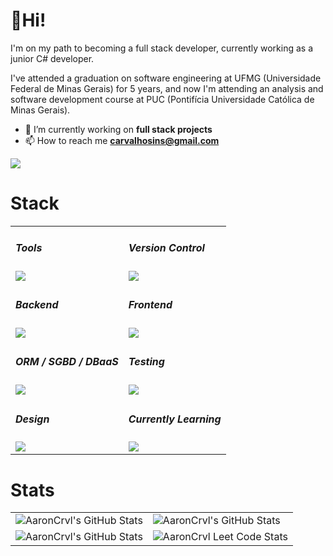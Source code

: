 # 👻Hi! 

I'm on my path to becoming a full stack developer, currently working as a junior C# developer.

I've attended a graduation on software engineering at UFMG (Universidade Federal de Minas Gerais) for 5 years, and now I'm attending an analysis and software development course at PUC (Pontifícia Universidade Católica de Minas Gerais).

- 🎯 I’m currently working on **full stack projects**
- 📫 How to reach me **carvalhosins@gmail.com**
  
<a href="https://linkedin.com/in/aaroncarvalho7" target="blank"><img src="https://skillicons.dev/icons?i=linkedin" /></a>


# Stack
<table>
  <tbody>
     <tr>
       <td>         
        <h5>Tools</h5><img src="https://skillicons.dev/icons?i=vscode,visualstudio,postman,vercel" />
        </td>
        <td>               
          <h5>Version Control</h5>
          <img src="https://skillicons.dev/icons?i=azure,git,github,discord" />  
        </td>       
      </td>       
    </tr>     
     <tr>
       <td>               
          <h5>Backend</h5>
          <img src="https://skillicons.dev/icons?i=cpp,cs,dotnet,nodejs,express" />  
        </td>
       <td>         
        <h5>Frontend</h5>
         <img src="https://skillicons.dev/icons?i=css,sass,tailwind,html,js,ts,react,nextjs,gulp,webpack" />
        </td>            
      </td>       
    </tr>   
    <tr>
       <td>         
        <h5>ORM / SGBD / DBaaS</h5>
        <img src="https://skillicons.dev/icons?i=mysql,prisma,firebase" />
        </td>
      <td>                               
        <h5>Testing</h5>
        <img src="https://skillicons.dev/icons?i=jest" />
        </td>       
      </td>       
    </tr>  
    <tr>
       <td>                               
        <h5>Design</h5>
        <img src="https://skillicons.dev/icons?i=figma,ps,ai" />
        </td>       
      </td> 
       <td>         
        <h5>Currently Learning</h5>
        <img src="https://skillicons.dev/icons?i=nextjs,svelte" />
        </td>          
    </tr>  
    </tbody>
</table> 




# Stats
</div>
<table>
  <tbody>
     <tr>
       <td>
         <img  alt="AaronCrvl's GitHub Stats" src="https://github-readme-stats.vercel.app/api/top-langs/?username=AaronCrvl&theme=onedark&show_icons=true&hide_border=true&layout=compact" />
        </td>
      <td>               
          <img  alt="AaronCrvl's GitHub Stats" src="https://github-readme-stats.vercel.app/api?username=AaronCrvl&theme=onedark&show_icons=true&hide_border=true&count_private=true" />         
        </td>       
      </td>       
    </tr>   
    <tr>
       <td>
         <img  alt="AaronCrvl's GitHub Stats" src="https://github-readme-streak-stats.herokuapp.com/?user=AaronCrvl&theme=onedark&hide_border=true" />
        </td>
      <td>               
          <img  alt="AaronCrvl Leet Code Stats" src="https://leetcode-stats.vercel.app/api?username=AaronCrvl&theme=Mist" />
        </td>       
      </td>       
    </tr>    
    </tbody>
</table> 
